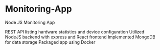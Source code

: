 # Monitoring-App
Node JS Monitoring App

REST API listing hardware statistics and device configuration
Utilized NodeJS backend with express and React frontend
Implemented MongoDB for data storage
Packaged app using Docker
